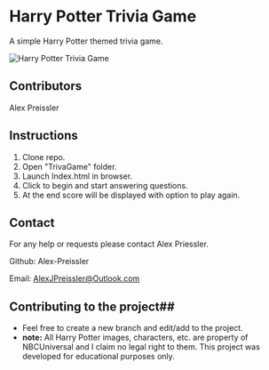 # Harry Potter Trivia Game #

A simple Harry Potter themed trivia game.

![Harry Potter Trivia Game](./assets/images/Potter-Trivia.png)


## Contributors ##

Alex Preissler

## Instructions ##

1. Clone repo.
2. Open "TrivaGame" folder.
3. Launch Index.html in browser.
4. Click to begin and start answering questions.
5. At the end score will be displayed with option to play again.

## Contact ##

For any help or requests please contact Alex Priessler.

Github: Alex-Preissler

Email: AlexJPreissler@Outlook.com

## Contributing to the project##

* Feel free to create a new branch and edit/add to the project.
* **note:** All Harry Potter images, characters, etc. are property of NBCUniversal and I claim no legal right to them. This project was developed for educational purposes only. 
